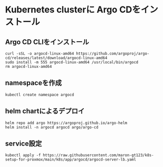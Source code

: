 # Kubernetes clusterに Argo CDをインストール

## Argo CD CLIをインストール
    
    curl -sSL -o argocd-linux-amd64 https://github.com/argoproj/argo-cd/releases/latest/download/argocd-linux-amd64
    sudo install -m 555 argocd-linux-amd64 /usr/local/bin/argocd
    rm argocd-linux-amd64

## namespaceを作成

    kubectl create namespace argocd
    
## helm chartによるデプロイ

    helm repo add argo https://argoproj.github.io/argo-helm
    helm install -n argocd argocd argo/argo-cd
    
## service設定

    kubectl apply -f https://raw.githubusercontent.com/maron-gt123/k8s-setup-for-proxmox/main/k8s/app/argocd/argocd-server-lb.yaml
